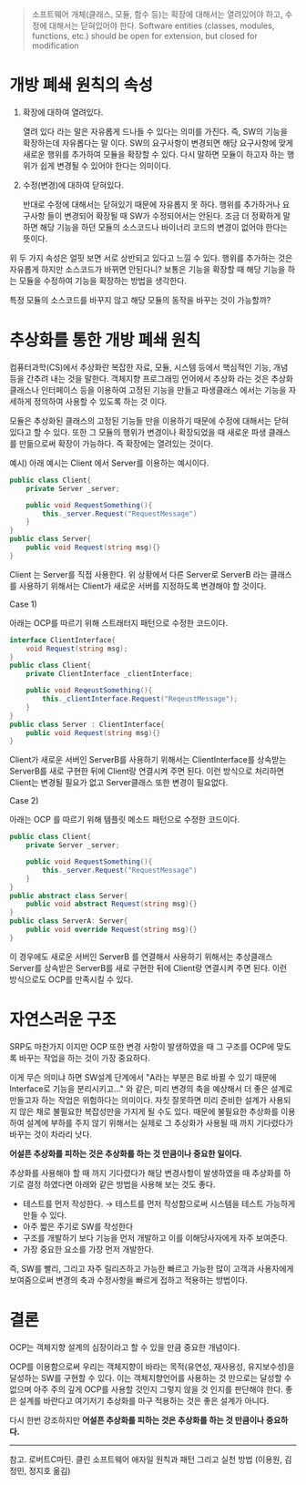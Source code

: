 >소프트웨어 개체(클래스, 모듈, 함수 등)는 확장에 대해서는 열려있어야 하고, 수정에 대해서는 닫혀있어야 한다.
>Software entities (classes, modules, functions, etc.) should be open for extension, but closed for modification

# 개방 폐쇄 원칙의 속성

1. 확장에 대하여 열려있다.

    열려 있다 라는 말은 자유롭게 드나들 수 있다는 의미를 가진다. 즉, SW의 기능을 확장하는데 자유롭다는 말 이다. SW의 요구사항이 변경되면 해당 요구사항에 맞게 새로운 행위를 추가하여 모듈을 확장할 수 있다. 다시 말하면 모듈이 하고자 하는 행위가 쉽게 변경될 수 있어야 한다는 의미이다.

2. 수정(변경)에 대하여 닫혀있다.

    반대로 수정에 대해서는 닫혀있기 때문에 자유롭지 못 하다. 행위를 추가하거나 요구사항 들이 변경되어 확장될 때  SW가 수정되어서는 안된다. 조금 더 정확하게 말하면 해당 기능을 하던 모듈의 소스코드나 바이너리 코드의 변경이 없어야 한다는 뜻이다.

위 두 가지 속성은 얼핏 보면 서로 상반되고 있다고 느낄 수 있다. 행위를 추가하는 것은 자유롭게 하지만 소스코드가 바뀌면 안된다니? 보통은 기능을 확장할 때 해당 기능을 하는 모듈을 수정하여 기능을 확장하는 방법을 생각한다.

특정 모듈의 소스코드를 바꾸지 않고 해당 모듈의 동작을 바꾸는 것이 가능할까?

# 추상화를 통한 개방 폐쇄 원칙

컴퓨터과학(CS)에서 추상화란 복잡한 자료, 모듈, 시스템 등에서 핵심적인 기능, 개념 등을 간추려 내는 것을 말한다. 객체지향 프로그래밍 언어에서 추상화 라는 것은 추상화 클래스나 인터페이스 등을 이용하여 고정된 기능을 만들고 파생클래스 에서는 기능을 자세하게 정의하여 사용할 수 있도록 하는 것 이다. 

모듈은 추상화된 클래스의 고정된 기능들 만을 이용하기 때문에 수정에 대해서는 닫혀 있다고 할 수 있다. 또한 그 모듈의 행위가 변경이나 확장되었을 때 새로운 파생 클래스를 만듦으로써 확장이 가능하다. 즉 확장에는 열려있는 것이다.

예시) 아래 예시는 Client 에서 Server를 이용하는 예시이다. 

```csharp
public class Client{
	private Server _server;

	public void RequestSomething(){
		this._server.Request("RequestMessage")
	}
}
public class Server{
	public void Request(string msg){}
}
```

Client 는 Server를 직접 사용한다. 위 상황에서 다른 Server로 ServerB 라는 클래스를 사용하기 위해서는 Client가 새로운 서버를 지정하도록 변경해야 할 것이다.

Case 1)

아래는 OCP를 따르기 위해 스트래터지 패턴으로 수정한 코드이다.

```csharp
interface ClientInterface{
	void Request(string msg);
}
public class Client{
	private ClientInterface _clientInterface;

	public void ReqeustSomething(){
		this._clientInterface.Request("ReqeustMessage");
	}
}
public class Server : ClientInterface{
	public void Request(string msg){}
}
```

Client가 새로운 서버인 ServerB를 사용하기 위해서는 ClientInterface를 상속받는 ServerB를 새로 구현한 뒤에 Client랑 연결시켜 주면 된다. 이런 방식으로 처리하면 Client는 변경될 필요가 없고 Server클래스 또한 변경이 필요없다.

Case 2)

아래는 OCP 를 따르기 위해 템플릿 메소드 패턴으로 수정한 코드이다.

```csharp
public class Client{
	private Server _server;

	public void RequestSomething(){
		this._server.Request("RequestMessage")
	}
}
public abstract class Server{
	public void abstract Request(string msg){}
}
public class ServerA: Server{
	public void override Request(string msg){}
}
```

이 경우에도 새로운 서버인 ServerB 를 연결해서 사용하기 위해서는 추상클래스 Server를 상속받은 ServerB를 새로 구현한 뒤에 Client랑 연결시켜 주면 된다. 이런 방식으로도 OCP를 만족시킬 수 있다.

# 자연스러운 구조

SRP도 마찬가지 이지만 OCP 또한 변경 사항이 발생하였을 때 그 구조를 OCP에 맞도록 바꾸는 작업을 하는 것이 가장 중요하다.

이게 무슨 의미냐 하면 SW설계 단계에서 "A라는 부분은 B로 바뀔 수 있기 때문에 Interface로 기능을 분리시키고..." 와 같은, 미리 변경의 축을 예상해서 더 좋은 설계로 만들고자 하는 작업은 위험하다는 의미이다. 자칫 잘못하면 미리 준비한 설계가 사용되지 않은 채로 불필요한 복잡성만을 가지게 될 수도 있다. 때문에 불필요한 추상화를 이용하여 설계에 부하를 주지 않기 위해서는 실제로 그 추상화가 사용될 때 까지 기다렸다가 바꾸는 것이 차라리 낫다. 

**어설픈 추상화를 피하는 것은 추상화를 하는 것 만큼이나 중요한 일이다.**

추상화를 사용해야 할 때 까지 기다렸다가 해당 변경사항이 발생하였을 때 추상화를 하기로 결정 하였다면 아래와 같은 방법을 사용해 보는 것도 좋다. 

- 테스트를 먼저 작성한다. → 테스트를 먼저 작성함으로써 시스템을 테스트 가능하게 만들 수 있다.
- 아주 짧은 주기로 SW를 작성한다
- 구조를 개발하기 보다 기능을 먼저 개발하고 이를 이해당사자에게 자주 보여준다.
- 가장 중요한 요소를 가장 먼저 개발한다.

즉, SW를 빨리, 그리고 자주 릴리즈하고 가능한 빠르고 가능한 많이 고객과 사용자에게 보여줌으로써 변경의 축과 수정사항을 빠르게 접하고 적용하는 방법이다.

# 결론

OCP는 객체지향 설계의 심장이라고 할 수 있을 만큼 중요한 개념이다.

OCP를 이용함으로써 우리는 객체지향이 바라는 목적(유연성, 재사용성, 유지보수성)을 달성하는 SW를 구현할 수 있다. 이는 객체지향언어를 사용하는 것 만으로는 달성할 수 없으며 아주 주의 깊게 OCP를 사용할 것인지 그렇지 않을 것 인지를 판단해야 한다. 좋은 설계를 바란다고 여기저기 추상화를 마구 적용하는 것은 좋은 설계가 아니다. 

다시 한번 강조하지만 **어설픈 추상화를 피하는 것은 추상화를 하는 것 만큼이나 중요하다.**  

---

참고. 로버트C마틴. 클린 소프트웨어 애자일 원칙과 패턴 그리고 실천 방법 (이용원, 김정민, 정지호 옮김)
